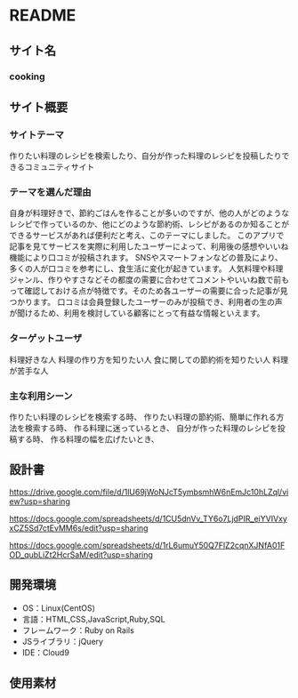 # README

## サイト名
### cooking

## サイト概要
### サイトテーマ
作りたい料理のレシピを検索したり、自分が作った料理のレシピを投稿したりできるコミュニティサイト

### テーマを選んだ理由
自身が料理好きで、節約ごはんを作ることが多いのですが、他の人がどのようなレシピで作っているのか、他にどのような節約術、レシピがあるのか知ることができるサービスがあれば便利だと考え、このテーマにしました。
このアプリで記事を見てサービスを実際に利用したユーザーによって、利用後の感想やいいね機能により口コミが投稿されます。
SNSやスマートフォンなどの普及により、多くの人が口コミを参考にし、食生活に変化が起きています。
人気料理や料理ジャンル、作りやすさなどその都度の需要に合わせてコメントやいいね数で前もって確認しておける点が特徴です。そのため各ユーザーの需要に合った記事が見つかります。
口コミは会員登録したユーザーのみが投稿でき、利用者の生の声が聞けるため、利用を検討している顧客にとって有益な情報といえます。

### ターゲットユーザ
料理好きな人  料理の作り方を知りたい人  食に関しての節約術を知りたい人  料理が苦手な人

### 主な利用シーン
作りたい料理のレシピを検索する時、
作りたい料理の節約術、簡単に作れる方法を検索する時、
作る料理に迷っているとき、
自分が作った料理のレシピを投稿する時、
作る料理の幅を広げたいとき、

## 設計書
https://drive.google.com/file/d/1lU69jWoNJcT5ymbsmhW6nEmJc10hLZql/view?usp=sharing

  https://docs.google.com/spreadsheets/d/1CU5dnVv_TY6o7LjdPIR_eiYVIVxyxCZ5Sd7ctEvMM6s/edit?usp=sharing

  https://docs.google.com/spreadsheets/d/1rL6umuY50Q7FlZ2cqnXJNfA01FOD_qubLiZt2HcrSaM/edit?usp=sharing

## 開発環境
- OS：Linux(CentOS)
- 言語：HTML,CSS,JavaScript,Ruby,SQL
- フレームワーク：Ruby on Rails
- JSライブラリ：jQuery
- IDE：Cloud9

## 使用素材
